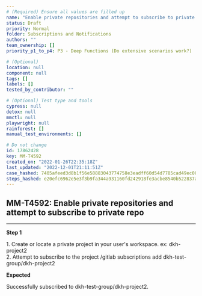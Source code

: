 ```yaml
---
# (Required) Ensure all values are filled up
name: "Enable private repositories and attempt to subscribe to private repo"
status: Draft
priority: Normal
folder: Subscriptions and Notifications
authors: ""
team_ownership: []
priority_p1_to_p4: P3 - Deep Functions (Do extensive scenarios work?)

# (Optional)
location: null
component: null
tags: []
labels: []
tested_by_contributor: ""

# (Optional) Test type and tools
cypress: null
detox: null
mmctl: null
playwright: null
rainforest: []
manual_test_environments: []

# Do not change
id: 17862428
key: MM-T4592
created_on: "2022-01-26T22:35:18Z"
last_updated: "2022-12-01T21:11:51Z"
case_hashed: 7405afeed3d8b1f56e58883043774758e3eadff60d54d7785cad49ec082c82afd0fa19bad083e765ef3139a97e29e1eb
steps_hashed: e20efc6962e5e3f3b9fa344a931160fd242918fe3acbe8540b522837aeec76f9e1e1b14f97832855d5b39bf51708698a
---
```


<!-- (Auto-generated) Based on frontmatter's "key" and "name" -->

## MM-T4592: Enable private repositories and attempt to subscribe to private repo

---

**Step 1**

1\. Create or locate a private project in your user's workspace. ex: dkh-project2\
2\. Attempt to subscribe to the project /gitlab subscriptions add dkh-test-group/dkh-project2

**Expected**

Successfully subscribed to dkh-test-group/dkh-project2.
